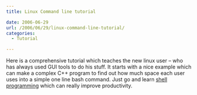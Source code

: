 ```yaml
---
title: Linux Command line tutorial

date: 2006-06-29
url: /2006/06/29/linux-command-line-tutorial/
categories:
  - Tutorial

---
```

Here is a comprehensive tutorial which teaches the new linux user &#8211; who has always used GUI tools to do his stuff. It starts with a nice example which can make a complex C++ program to find out how much space each user uses into a simple one line bash command. Just go and learn [shell programming][1] which can really improve productivity.

 [1]: http://gd.tuwien.ac.at/linuxcommand.org/index.php